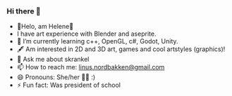 ### Hi there 👋


- 🦍Helo, am Helene🦍
- I have art experience with Blender and aseprite.
- 🌱 I’m currently learning c++, OpenGL, c#, Godot, Unity.
- 🖋 Am interested in 2D and 3D art, games and cool artstyles (graphics)!
- 💬 Ask me about skrankel
- 📫 How to reach me: linus.nordbakken@gmail.com
- 😄 Pronouns: She/her 🏳️‍⚧️ :)
- ⚡ Fun fact: Was president of school

<!--
**Lolinonusos/Lolinonusos** is a ✨ _special_ ✨ repository because its `README.md` (this file) appears on your GitHub profile.

Here are some ideas to get you started:

-->
